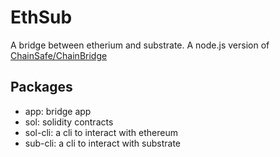 # EthSub

A bridge between etherium and substrate. A node.js version of [ChainSafe/ChainBridge](https://github.com/ChainSafe/ChainBridge)

## Packages

- app: bridge app
- sol: solidity contracts
- sol-cli: a cli to interact with ethereum
- sub-cli: a cli to interact with substrate
